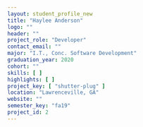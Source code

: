 ```yaml
---
layout: student_profile_new
title: "Haylee Anderson"
logo: ""
header: ""
project_role: "Developer"
contact_email: ""
major: "I.T., Conc. Software Development"
graduation_year: 2020
cohort: ""
skills: [ ]
highlights: [ ]
project_key: [ "shutter-plug" ]
location: "Lawrenceville, GA"
website: ""
semester_key: "fa19"
project_id: 2
---
```

